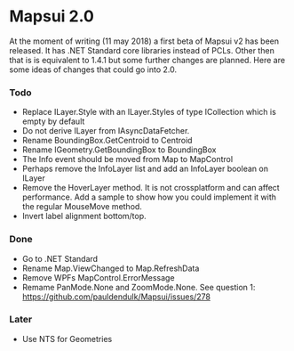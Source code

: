 # Mapsui 2.0

At the moment of writing (11 may 2018) a first beta of Mapsui v2 has been released. It has .NET Standard core libraries instead of PCLs. Other then that is is equivalent to 1.4.1 but some further changes are planned. Here  are some ideas of changes that could go into 2.0.

### Todo
- Replace ILayer.Style with an ILayer.Styles of type ICollection<IFeature> which is empty by default
- Do not derive ILayer from IAsyncDataFetcher.
- Rename BoundingBox.GetCentroid to Centroid
- Rename IGeometry.GetBoundingBox to BoundingBox
- The Info event should be moved from Map to MapControl
- Perhaps remove the InfoLayer list and add an InfoLayer boolean on ILayer
- Remove the HoverLayer method. It is not crossplatform and can affect performance. Add a sample to show how you could implement it with the regular MouseMove method.
- Invert label alignment bottom/top.

### Done
- Go to .NET Standard
- Rename Map.ViewChanged to Map.RefreshData
- Remove WPFs MapControl.ErrorMessage
- Remame PanMode.None and ZoomMode.None. See question 1: https://github.com/pauldendulk/Mapsui/issues/278

### Later
- Use NTS for Geometries
